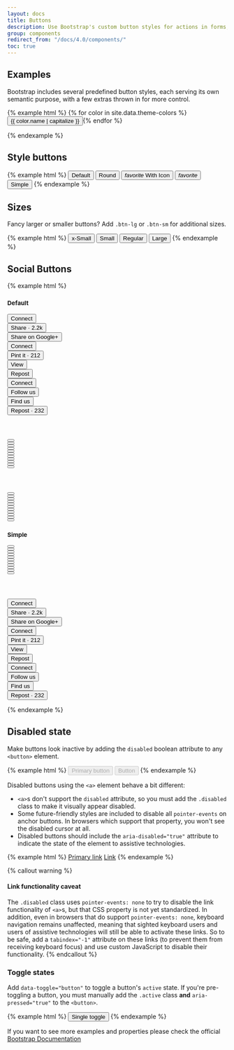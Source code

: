 ```yaml
---
layout: docs
title: Buttons
description: Use Bootstrap's custom button styles for actions in forms, dialogs, and more with support for multiple sizes, states, and more.
group: components
redirect_from: "/docs/4.0/components/"
toc: true
---
```


## Examples

Bootstrap includes several predefined button styles, each serving its own semantic purpose, with a few extras thrown in for more control.

{% example html %}
{% for color in site.data.theme-colors %}
<button type="button" class="btn btn-{{ color.name }}">{{ color.name | capitalize }}</button>{% endfor %}

{% endexample %}

## Style buttons

{% example html %}
<button class="btn btn-primary">Default</button>
<button class="btn btn-primary btn-round">Round</button>
<button class="btn btn-primary btn-round">
  <i class="material-icons">favorite</i> With Icon
</button>
<button class="btn btn-primary btn-fab btn-fab-mini btn-round">
  <i class="material-icons">favorite</i>
</button>
<button class="btn btn-primary btn-link">Simple</button>
{% endexample %}

## Sizes

Fancy larger or smaller buttons? Add `.btn-lg` or `.btn-sm` for additional sizes.

{% example html %}
<button class="btn btn-primary btn-xs">x-Small</button>
<button class="btn btn-primary btn-sm">Small</button>
<button class="btn btn-primary">Regular</button>
<button class="btn btn-primary btn-lg">Large</button>
{% endexample %}

## Social Buttons

{% example html %}

<div class="row">
   <div class="col-md-3 social-buttons-demo">
     <h3><small> Default </small></h3>
    <button class="btn btn-social btn-fill btn-twitter">
      <i class="fa fa-twitter"></i> Connect
    </button><br>
    <button class="btn btn-social btn-fill btn-facebook">
      <i class="fa fa-facebook-square"></i> Share &middot; 2.2k
    </button><br>
    <button class="btn btn-social btn-fill btn-google">
      <i class="fa fa-google-square"></i> Share on Google+
    </button><br>
    <button class="btn btn-social btn-fill btn-linkedin">
      <i class="fa fa-linkedin-square"></i> Connect
    </button><br>
    <button class="btn btn-social btn-fill btn-pinterest">
      <i class="fa fa-pinterest"></i> Pint it &middot; 212
    </button><br>
    <button class="btn btn-social btn-fill btn-youtube">
      <i class="fa fa-youtube-play"></i> View
    </button><br>
    <button class="btn btn-social btn-fill btn-tumblr">
      <i class="fa fa-tumblr-square"></i> Repost
    </button><br>
    <button class="btn btn-social btn-fill btn-github">
      <i class="fa fa-github"></i> Connect
    </button><br>
    <button class="btn btn-social btn-fill btn-behance">
      <i class="fa fa-behance-square"></i> Follow us
    </button><br>
    <button class="btn btn-social btn-fill btn-dribbble">
      <i class="fa fa-dribbble"></i> Find us
    </button><br>
    <button class="btn btn-social btn-fill btn-reddit">
      <i class="fa fa-reddit"></i> Repost &middot; 232
    </button><br>
   </div>
   <div class="col-md-1 social-buttons-demo">
   <h3><small>&nbsp;</small></h3>
    <button class="btn btn-just-icon btn-twitter">
      <i class="fa fa-twitter"></i>
    </button><br>
    <button class="btn btn-just-icon  btn-facebook">
      <i class="fa fa-facebook"> </i>
    </button><br>
    <button class="btn btn-just-icon  btn-google">
      <i class="fa fa-google"> </i>
    </button><br>
    <button class="btn btn-just-icon  btn-linkedin">
      <i class="fa fa-linkedin"></i>
    </button><br>
    <button class="btn btn-just-icon  btn-pinterest">
      <i class="fa fa-pinterest"></i>
    </button><br>
    <button class="btn btn-just-icon  btn-youtube">
      <i class="fa fa-youtube"> </i>
    </button><br>
    <button class="btn btn-just-icon  btn-tumblr">
      <i class="fa fa-tumblr"> </i>
    </button><br>
    <button class="btn btn-just-icon  btn-github">
      <i class="fa fa-github"></i>
    </button><br>
    <button class="btn btn-just-icon  btn-behance">
      <i class="fa fa-behance"></i>
    </button><br>
    <button class="btn btn-just-icon  btn-dribbble">
      <i class="fa fa-dribbble"></i>
    </button><br>
    <button class="btn btn-just-icon  btn-reddit">
      <i class="fa fa-reddit"></i>
    </button><br>
   </div>
   <div class="col-md-1 social-buttons-demo">
     <h3><small>&nbsp;</small></h3>
    <button class="btn btn-just-icon btn-round btn-twitter">
      <i class="fa fa-twitter"></i>
    </button><br>
    <button class="btn btn-just-icon btn-round btn-facebook">
      <i class="fa fa-facebook"> </i>
    </button><br>
    <button class="btn btn-just-icon btn-round btn-google">
      <i class="fa fa-google"> </i>
    </button><br>
    <button class="btn btn-just-icon btn-round btn-linkedin">
      <i class="fa fa-linkedin"></i>
    </button><br>
    <button class="btn btn-just-icon btn-round btn-pinterest">
      <i class="fa fa-pinterest"></i>
    </button><br>
    <button class="btn btn-just-icon btn-round btn-youtube">
      <i class="fa fa-youtube"> </i>
    </button><br>
    <button class="btn btn-just-icon btn-round btn-tumblr">
      <i class="fa fa-tumblr"> </i>
    </button><br>
    <button class="btn btn-just-icon btn-round btn-github">
      <i class="fa fa-github"></i>
    </button><br>
    <button class="btn btn-just-icon btn-round btn-behance">
      <i class="fa fa-behance"></i>
    </button><br>
    <button class="btn btn-just-icon btn-round btn-dribbble">
      <i class="fa fa-dribbble"></i>
    </button><br>
    <button class="btn btn-just-icon btn-round btn-reddit">
      <i class="fa fa-reddit"></i>
    </button><br>
   </div>
   <div class="col-md-1 social-buttons-demo">
     <h3><small>Simple</small></h3>
    <button class="btn btn-link btn-twitter">
      <i class="fa fa-twitter"></i>
    </button><br>
    <button class="btn btn-link btn-facebook">
      <i class="fa fa-facebook-square"> </i>
    </button><br>
    <button class="btn btn-link btn-google">
      <i class="fa fa-google"> </i>
    </button><br>
    <button class="btn btn-link btn-linkedin">
      <i class="fa fa-linkedin-square"></i>
    </button><br>
    <button class="btn btn-link btn-pinterest">
      <i class="fa fa-pinterest"></i>
    </button><br>
    <button class="btn btn-link btn-youtube">
      <i class="fa fa-youtube"> </i>
    </button><br>
    <button class="btn btn-link btn-tumblr">
      <i class="fa fa-tumblr-square"> </i>
    </button><br>
    <button class="btn btn-link btn-github">
      <i class="fa fa-github"></i>
    </button><br>
    <button class="btn btn-link btn-behance">
      <i class="fa fa-behance"></i>
    </button><br>
    <button class="btn btn-link btn-dribbble">
      <i class="fa fa-dribbble"></i>
    </button><br>
    <button class="btn btn-link btn-reddit">
      <i class="fa fa-reddit"></i>
    </button><br>
   </div>
   <div class="col-md-3 social-buttons-demo">
     <h3><small>&nbsp;</small></h3>
    <button class="btn btn-link btn-twitter">
      <i class="fa fa-twitter"></i> Connect
    </button><br>
    <button class="btn btn-link btn-facebook">
      <i class="fa fa-facebook-square"></i> Share &middot; 2.2k
    </button><br>
    <button class="btn btn-link btn-google">
      <i class="fa fa-google-square"></i> Share on Google+
    </button><br>
    <button class="btn btn-link btn-linkedin">
      <i class="fa fa-linkedin-square"></i> Connect
    </button><br>
    <button class="btn btn-link btn-pinterest">
      <i class="fa fa-pinterest"></i> Pint it &middot; 212
    </button><br>
    <button class="btn btn-link btn-youtube">
      <i class="fa fa-youtube-play"></i> View
    </button><br>
    <button class="btn btn-link btn-tumblr">
      <i class="fa fa-tumblr-square"></i> Repost
    </button><br>
    <button class="btn btn-link btn-github">
      <i class="fa fa-github"></i> Connect
    </button><br>
    <button class="btn btn-link btn-behance">
      <i class="fa fa-behance-square"></i> Follow us
    </button><br>
    <button class="btn btn-link btn-dribbble">
      <i class="fa fa-dribbble"></i> Find us
    </button><br>
    <button class="btn btn-link btn-reddit">
      <i class="fa fa-reddit"></i> Repost &middot; 232
    </button><br>
   </div>
</div>

{% endexample %}
## Disabled state

Make buttons look inactive by adding the `disabled` boolean attribute to any `<button>` element.

{% example html %}
<button type="button" class="btn btn-lg btn-primary" disabled>Primary button</button>
<button type="button" class="btn btn-secondary btn-lg" disabled>Button</button>
{% endexample %}

Disabled buttons using the `<a>` element behave a bit different:

- `<a>`s don't support the `disabled` attribute, so you must add the `.disabled` class to make it visually appear disabled.
- Some future-friendly styles are included to disable all `pointer-events` on anchor buttons. In browsers which support that property, you won't see the disabled cursor at all.
- Disabled buttons should include the `aria-disabled="true"` attribute to indicate the state of the element to assistive technologies.

{% example html %}
<a href="#" class="btn btn-primary btn-lg disabled" role="button" aria-disabled="true">Primary link</a>
<a href="#" class="btn btn-secondary btn-lg disabled" role="button" aria-disabled="true">Link</a>
{% endexample %}

{% callout warning %}
#### Link functionality caveat

The `.disabled` class uses `pointer-events: none` to try to disable the link functionality of `<a>`s, but that CSS property is not yet standardized. In addition, even in browsers that do support `pointer-events: none`, keyboard navigation remains unaffected, meaning that sighted keyboard users and users of assistive technologies will still be able to activate these links. So to be safe, add a `tabindex="-1"` attribute on these links (to prevent them from receiving keyboard focus) and use custom JavaScript to disable their functionality.
{% endcallout %}

### Toggle states

Add `data-toggle="button"` to toggle a button's `active` state. If you're pre-toggling a button, you must manually add the `.active` class **and** `aria-pressed="true"` to the `<button>`.

{% example html %}
<button type="button" class="btn btn-primary" data-toggle="button" aria-pressed="false" autocomplete="off">
  Single toggle
</button>
{% endexample %}

If you want to see more examples and properties please check the official [Bootstrap Documentation](http://getbootstrap.com/docs/4.0/components/buttons/)
